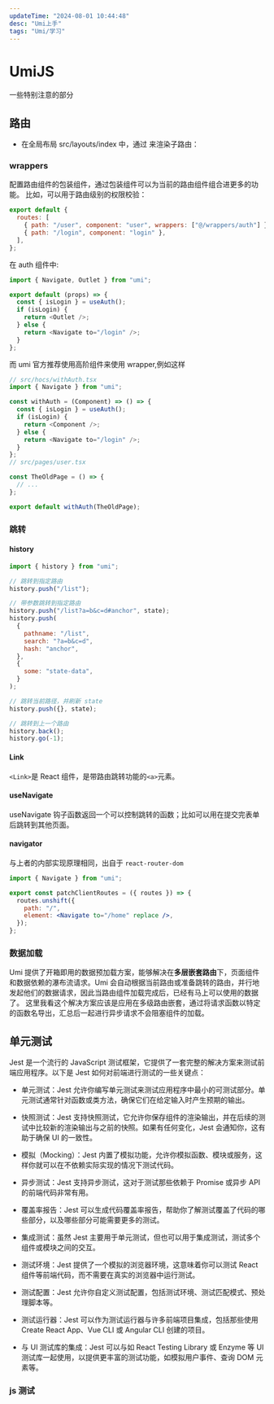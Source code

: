 ```yaml
---
updateTime: "2024-08-01 10:44:48"
desc: "Umi上手"
tags: "Umi/学习"
---
```


# UmiJS

一些特别注意的部分

## 路由

- 在全局布局 src/layouts/index 中，通过 <Outlet/> 来渲染子路由：

### wrappers

配置路由组件的包装组件，通过包装组件可以为当前的路由组件组合进更多的功能。 比如，可以用于路由级别的权限校验：

```js
export default {
  routes: [
    { path: "/user", component: "user", wrappers: ["@/wrappers/auth"] },
    { path: "/login", component: "login" },
  ],
};
```

在 auth 组件中:

```js
import { Navigate, Outlet } from "umi";

export default (props) => {
  const { isLogin } = useAuth();
  if (isLogin) {
    return <Outlet />;
  } else {
    return <Navigate to="/login" />;
  }
};
```

而 umi 官方推荐使用高阶组件来使用 wrapper,例如这样

```js
// src/hocs/withAuth.tsx
import { Navigate } from "umi";

const withAuth = (Component) => () => {
  const { isLogin } = useAuth();
  if (isLogin) {
    return <Component />;
  } else {
    return <Navigate to="/login" />;
  }
};
// src/pages/user.tsx

const TheOldPage = () => {
  // ...
};

export default withAuth(TheOldPage);
```

### 跳转

#### history

```jsx
import { history } from "umi";

// 跳转到指定路由
history.push("/list");

// 带参数跳转到指定路由
history.push("/list?a=b&c=d#anchor", state);
history.push(
  {
    pathname: "/list",
    search: "?a=b&c=d",
    hash: "anchor",
  },
  {
    some: "state-data",
  }
);

// 跳转当前路径，并刷新 state
history.push({}, state);

// 跳转到上一个路由
history.back();
history.go(-1);
```

#### Link

`<Link>`是 React 组件，是带路由跳转功能的`<a>`元素。

#### useNavigate

useNavigate 钩子函数返回一个可以控制跳转的函数；比如可以用在提交完表单后跳转到其他页面。

#### navigator

与上者的内部实现原理相同，出自于 `react-router-dom`

```jsx
import { Navigate } from "umi";

export const patchClientRoutes = ({ routes }) => {
  routes.unshift({
    path: "/",
    element: <Navigate to="/home" replace />,
  });
};
```

### 数据加载

Umi 提供了开箱即用的数据预加载方案，能够解决在**多层嵌套路由**下，页面组件和数据依赖的瀑布流请求。Umi 会自动根据当前路由或准备跳转的路由，并行地发起他们的数据请求，因此当路由组件加载完成后，已经有马上可以使用的数据了。
这里我看这个解决方案应该是应用在多级路由嵌套，通过将请求函数以特定的函数名导出，汇总后一起进行异步请求不会阻塞组件的加载。

## 单元测试

<LinkCard link="https://jestjs.io/zh-Hans/docs/getting-started" desc="Jest官方文"></LinkCard>

Jest 是一个流行的 JavaScript 测试框架，它提供了一套完整的解决方案来测试前端应用程序。以下是 Jest 如何对前端进行测试的一些关键点：

- 单元测试：Jest 允许你编写单元测试来测试应用程序中最小的可测试部分。单元测试通常针对函数或类方法，确保它们在给定输入时产生预期的输出。

- 快照测试：Jest 支持快照测试，它允许你保存组件的渲染输出，并在后续的测试中比较新的渲染输出与之前的快照。如果有任何变化，Jest 会通知你，这有助于确保 UI 的一致性。

- 模拟（Mocking）：Jest 内置了模拟功能，允许你模拟函数、模块或服务，这样你就可以在不依赖实际实现的情况下测试代码。

- 异步测试：Jest 支持异步测试，这对于测试那些依赖于 Promise 或异步 API 的前端代码非常有用。

- 覆盖率报告：Jest 可以生成代码覆盖率报告，帮助你了解测试覆盖了代码的哪些部分，以及哪些部分可能需要更多的测试。

- 集成测试：虽然 Jest 主要用于单元测试，但也可以用于集成测试，测试多个组件或模块之间的交互。

- 测试环境：Jest 提供了一个模拟的浏览器环境，这意味着你可以测试 React 组件等前端代码，而不需要在真实的浏览器中运行测试。

- 测试配置：Jest 允许你自定义测试配置，包括测试环境、测试匹配模式、预处理脚本等。

- 测试运行器：Jest 可以作为测试运行器与许多前端项目集成，包括那些使用 Create React App、Vue CLI 或 Angular CLI 创建的项目。

- 与 UI 测试库的集成：Jest 可以与如 React Testing Library 或 Enzyme 等 UI 测试库一起使用，以提供更丰富的测试功能，如模拟用户事件、查询 DOM 元素等。

### js 测试
